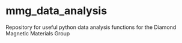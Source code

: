 # mmg_data_analysis
Repository for useful python data analysis functions for the Diamond Magnetic Materials Group
